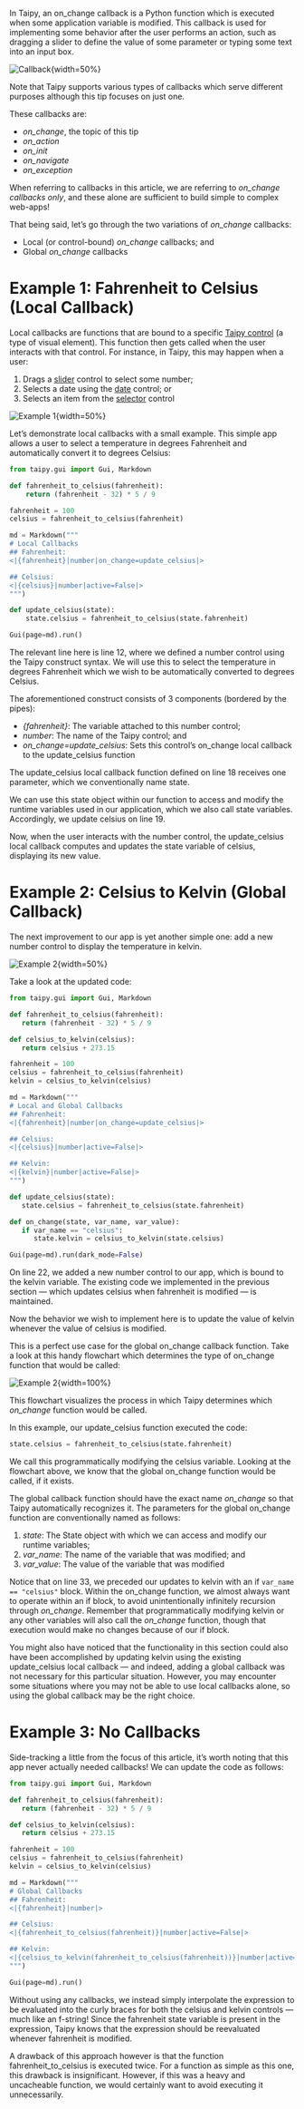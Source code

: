
In Taipy, an on_change callback is a Python function which is executed when some application 
variable is modified. This callback is used for implementing some behavior after the user 
performs an action, such as dragging a slider to define the value of some parameter or typing 
some text into an input box.

![Callback](callbacks_demo.gif){width=50%}

Note that Taipy supports various types of callbacks which serve different purposes 
although this tip focuses on just one. 

These callbacks are:

- *on_change*, the topic of this tip
- *on_action*
- *on_init*
- *on_navigate*
- *on_exception*

When referring to callbacks in this article, we are referring to *on_change callbacks only*, 
and these alone are sufficient to build simple to complex web-apps! 

That being said, let’s go through the two variations of *on_change* callbacks:

- Local (or control-bound) *on_change* callbacks; and
- Global *on_change* callbacks

# Example 1: Fahrenheit to Celsius (Local Callback)

Local callbacks are functions that are bound to a specific 
[Taipy control](../../../manuals/gui/controls.md) (a type of visual element). 
This function then gets called when the user interacts with that control. 
For instance, in Taipy, this may happen when a user:

1. Drags a [slider](../../../manuals/gui/viselements/slider.md) control to select some number;
2. Selects a date using the [date](../../../manuals/gui/viselements/date.md) control; or
3. Selects an item from the [selector](../../../manuals/gui/viselements/selector.md) control

![Example 1](callbacks_demo_fahrenheit_to_celsius_cropped-1.gif){width=50%}

Let’s demonstrate local callbacks with a small example. 
This simple app allows a user to select a temperature in degrees Fahrenheit 
and automatically convert it to degrees Celsius:

```python linenums="1"
from taipy.gui import Gui, Markdown

def fahrenheit_to_celsius(fahrenheit):
    return (fahrenheit - 32) * 5 / 9

fahrenheit = 100
celsius = fahrenheit_to_celsius(fahrenheit)

md = Markdown("""
# Local Callbacks
## Fahrenheit:
<|{fahrenheit}|number|on_change=update_celsius|>

## Celsius:
<|{celsius}|number|active=False|>
""")

def update_celsius(state):
    state.celsius = fahrenheit_to_celsius(state.fahrenheit)

Gui(page=md).run()
```

The relevant line here is line 12, where we defined a number control using the Taipy construct 
syntax. We will use this to select the temperature in degrees Fahrenheit which we wish to be 
automatically converted to degrees Celsius. 

The aforementioned construct consists of 3 components (bordered by the pipes):

- *{fahrenheit}*: The variable attached to this number control;
- *number*: The name of the Taipy control; and
- *on_change=update_celsius*: Sets this control’s on_change local callback to the update_celsius 
    function

The update_celsius local callback function defined on line 18 receives one parameter, which we 
conventionally name state.

We can use this state object within our function to access and modify the runtime variables 
used in our application, which we also call state variables. Accordingly, we update celsius on 
line 19.

Now, when the user interacts with the number control, the update_celsius local callback computes 
and updates the state variable of celsius, displaying its new value.

# Example 2: Celsius to Kelvin (Global Callback)

The next improvement to our app is yet another simple one: add a new number control to display 
the temperature in kelvin.

![Example 2](callbacks_demo_fahrenheit_to_celsius.gif){width=50%}

Take a look at the updated code:

```python linenums="1"
from taipy.gui import Gui, Markdown

def fahrenheit_to_celsius(fahrenheit):
   return (fahrenheit - 32) * 5 / 9

def celsius_to_kelvin(celsius):
   return celsius + 273.15

fahrenheit = 100
celsius = fahrenheit_to_celsius(fahrenheit)
kelvin = celsius_to_kelvin(celsius)

md = Markdown("""
# Local and Global Callbacks
## Fahrenheit:
<|{fahrenheit}|number|on_change=update_celsius|>

## Celsius:
<|{celsius}|number|active=False|>

## Kelvin:
<|{kelvin}|number|active=False|>
""")

def update_celsius(state):
   state.celsius = fahrenheit_to_celsius(state.fahrenheit)

def on_change(state, var_name, var_value):
   if var_name == "celsius":
      state.kelvin = celsius_to_kelvin(state.celsius)

Gui(page=md).run(dark_mode=False)
```

On line 22, we added a new number control to our app, which is bound to the kelvin variable. The 
existing code we implemented in the previous section — which updates celsius when fahrenheit is 
modified — is maintained.

Now the behavior we wish to implement here is to update the value of kelvin whenever the value 
of celsius is modified.

This is a perfect use case for the global on_change callback function. Take a look at this handy 
flowchart which determines the type of on_change function that would be called:

![Example 2](callbacks_flowchart-1.png){width=100%}

This flowchart visualizes the process in which Taipy determines which *on_change* function would 
be called.

In this example, our update_celsius function executed the code:

```python	
state.celsius = fahrenheit_to_celsius(state.fahrenheit)
```

We call this programmatically modifying the celsius variable. Looking at the flowchart above, we 
know that the global on_change function would be called, if it exists.

The global callback function should have the exact name *on_change* so that Taipy automatically 
recognizes it. The parameters for the global on_change function are conventionally named as follows:

1. *state*: The State object with which we can access and modify our runtime variables;
2. *var_name*: The name of the variable that was modified; and
3. *var_value*: The value of the variable that was modified

Notice that on line 33, we preceded our updates to kelvin with an if `var_name == "celsius"` 
block. Within the on_change function, we almost always want to operate within an if block, to 
avoid unintentionally infinitely recursion through *on_change*. Remember that programmatically 
modifying kelvin or any other variables will also call the *on_change* function, though that 
execution would make no changes because of our if block.

You might also have noticed that the functionality in this section could also have been 
accomplished by updating kelvin using the existing update_celsius local callback — and indeed, 
adding a global callback was not necessary for this particular situation. However, you may 
encounter some situations where you may not be able to use local callbacks alone, so using the 
global callback may be the right choice.

# Example 3: No Callbacks

Side-tracking a little from the focus of this article, it’s worth noting that this app never 
actually needed callbacks! We can update the code as follows:

```python
from taipy.gui import Gui, Markdown

def fahrenheit_to_celsius(fahrenheit):
   return (fahrenheit - 32) * 5 / 9

def celsius_to_kelvin(celsius):
   return celsius + 273.15

fahrenheit = 100
celsius = fahrenheit_to_celsius(fahrenheit)
kelvin = celsius_to_kelvin(celsius)

md = Markdown("""
# Global Callbacks
## Fahrenheit:
<|{fahrenheit}|number|>

## Celsius:
<|{fahrenheit_to_celsius(fahrenheit)}|number|active=False|>

## Kelvin:
<|{celsius_to_kelvin(fahrenheit_to_celsius(fahrenheit))}|number|active=False|>
""")

Gui(page=md).run()
```

Without using any callbacks, we instead simply interpolate the expression to be evaluated into 
the curly braces for both the celsius and kelvin controls — much like an f-string! Since the 
fahrenheit state variable is present in the expression, Taipy knows that the expression should 
be reevaluated whenever fahrenheit is modified.

A drawback of this approach however is that the function fahrenheit_to_celsius is executed twice. 
For a function as simple as this one, this drawback is insignificant. However, if this was a 
heavy and uncacheable function, we would certainly want to avoid executing it unnecessarily.
